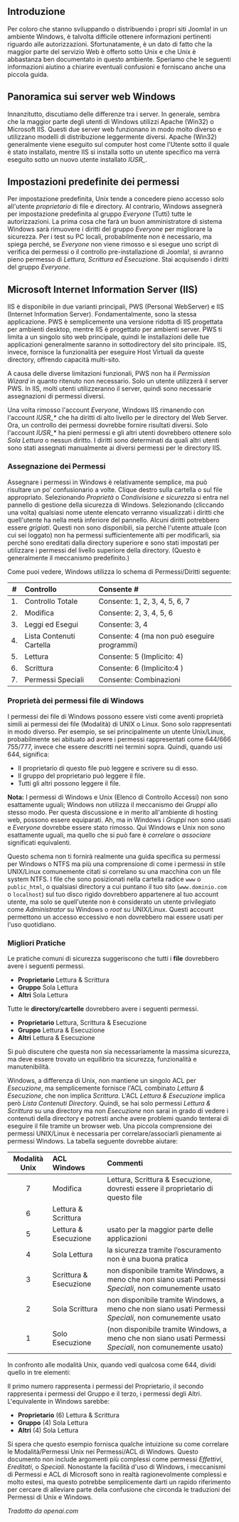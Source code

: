 <!-- Filename: How_do_Windows_file_permissions_work? / Display title: Autorizzazioni dei file: Windows  -->

## Introduzione

Per coloro che stanno sviluppando o distribuendo i propri siti Joomla! in un ambiente Windows, è talvolta difficile ottenere informazioni pertinenti riguardo alle autorizzazioni. Sfortunatamente, è un dato di fatto che la maggior parte del servizio Web è offerto sotto Unix e che Unix è abbastanza ben documentato in questo ambiente. Speriamo che le seguenti informazioni aiutino a chiarire eventuali confusioni e forniscano anche una piccola guida.

## Panoramica sui server web Windows

Innanzitutto, discutiamo delle differenze tra i server. In generale, sembra che la maggior parte degli utenti di Windows utilizzi Apache (Win32) o Microsoft IIS. Questi due server web funzionano in modo molto diverso e utilizzano modelli di distribuzione leggermente diversi. Apache (Win32) generalmente viene eseguito sul computer host come l'Utente sotto il quale è stato installato, mentre IIS si installa sotto un utente specifico ma verrà eseguito sotto un nuovo utente installato *IUSR_*.

## Impostazioni predefinite dei permessi

Per impostazione predefinita, Unix tende a concedere pieno accesso solo all'utente *proprietario* di file e directory. Al contrario, Windows assegnerà per impostazione predefinita al gruppo *Everyone* (Tutti) tutte le autorizzazioni. La prima cosa che farà un buon amministratore di sistema Windows sarà rimuovere i diritti del gruppo *Everyone* per migliorare la sicurezza. Per i test su PC locali, probabilmente non è necessario, ma spiega perché, se *Everyone* non viene rimosso e si esegue uno script di verifica dei permessi o il controllo pre-installazione di Joomla!, si avranno pieno permesso di *Lettura, Scrittura ed Esecuzione*. Stai acquisendo i diritti del gruppo *Everyone*. 

## Microsoft Internet Information Server (IIS)

IIS è disponibile in due varianti principali, PWS (Personal WebServer) e IIS (Internet Information Server). Fondamentalmente, sono la stessa applicazione. PWS è semplicemente una versione ridotta di IIS progettata per ambienti desktop, mentre IIS è progettato per ambienti server. PWS ti limita a un singolo sito web principale, quindi le installazioni delle tue applicazioni generalmente saranno in sottodirectory del sito principale. IIS, invece, fornisce la funzionalità per eseguire Host Virtuali da queste directory, offrendo capacità multi-sito.

A causa delle diverse limitazioni funzionali, PWS non ha il *Permission Wizard* in quanto ritenuto non necessario. Solo un utente utilizzerà il server PWS. In IIS, molti utenti utilizzeranno il server, quindi sono necessarie assegnazioni di permessi diversi.

Una volta rimosso l'account *Everyone*, Windows IIS rimanendo con l'account *IUSR_** che ha diritti di alto livello per le directory del Web Server. Ora, un controllo dei permessi dovrebbe fornire risultati diversi. Solo l'account *IUSR_** ha pieni permessi e gli altri utenti dovrebbero ottenere solo *Sola Lettura* o nessun diritto. I diritti sono determinati da quali altri utenti sono stati assegnati manualmente ai diversi permessi per le directory IIS.

### Assegnazione dei Permessi

Assegnare i permessi in Windows è relativamente semplice, ma può risultare un po’ confusionario a volte. Clique destro sulla cartella o sul file appropriato. Selezionando *Proprietà* o *Condivisione e sicurezza* si entra nel pannello di gestione della sicurezza di Windows. Selezionando (cliccando una volta) qualsiasi nome utente elencato verranno visualizzati i diritti che quell'utente ha nella metà inferiore del pannello. Alcuni diritti potrebbero essere *grigiati*. Questi non sono disponibili, sia perché l'utente attuale (con cui sei loggato) non ha permessi sufficientemente alti per modificarli, sia perché sono ereditati dalla directory superiore e sono stati impostati per utilizzare i permessi del livello superiore della directory. (Questo è generalmente il meccanismo predefinito.)

Come puoi vedere, Windows utilizza lo schema di Permessi/Diritti seguente:

| # | Controllo | Consente #     |
| :---:        |:----   | :--- |
| 1.|  Controllo Totale | Consente: 1, 2, 3, 4, 5, 6, 7 |
| 2.| Modifica | Consente: 2, 3, 4, 5, 6 |- |
| 3.| Leggi ed Esegui | Consente: 3, 4  |- | 
| 4.| Lista Contenuti Cartella | Consente: 4 (ma non può eseguire programmi)  |- |
| 5.| Lettura | Consente: 5 (Implicito: 4) |- |
| 6.| Scrittura | Consente: 6 (Implicito:4 ) |- |
| 7.| Permessi Speciali | Consente: Combinazioni |

### Proprietà dei permessi file di Windows

I permessi dei file di Windows possono essere visti come aventi proprietà simili ai permessi dei file (Modalità) di UNIX o Linux. Sono solo rappresentati in modo diverso. Per esempio, se sei principalmente un utente Unix/Linux, probabilmente sei abituato ad avere i permessi rappresentati come 644/666 755/777, invece che essere descritti nei termini sopra. Quindi, quando usi 644, significa:

- Il proprietario di questo file può leggere e scrivere su di esso.
- Il gruppo del proprietario può leggere il file.
- Tutti gli altri possono leggere il file.

**Nota:** I permessi di Windows e Unix (Elenco di Controllo Accessi) non sono esattamente uguali; Windows non utilizza il meccanismo dei *Gruppi* allo stesso modo. Per questa discussione e in merito all'ambiente di hosting web, possono essere equiparati. Ah, ma in Windows i *Gruppi* non sono usati e *Everyone* dovrebbe essere stato rimosso. Qui Windows e Unix non sono esattamente uguali, ma quello che si può fare è *correlare* o *associare* significati equivalenti.

Questo schema non ti fornirà realmente una guida specifica su permessi per Windows o NTFS ma più una comprensione di come i permessi in stile UNIX/Linux comunemente citati si correlano su una macchina con un file system NTFS. I file che sono posizionati nella cartella radice `www` o `public_html`, o qualsiasi directory a cui puntano il tuo sito (`www.dominio.com` o `localhost`) sul tuo disco rigido dovrebbero appartenere al tuo account utente, ma solo se quell'utente non è considerato un utente privilegiato come *Administrator* su Windows o *root* su UNIX/Linux. Questi account permettono un accesso eccessivo e non dovrebbero mai essere usati per l'uso quotidiano.

### Migliori Pratiche

Le pratiche comuni di sicurezza suggeriscono che tutti i **file** dovrebbero avere i seguenti permessi.

- **Proprietario** Lettura & Scrittura
- **Gruppo** Sola Lettura
- **Altri** Sola Lettura

Tutte le **directory/cartelle** dovrebbero avere i seguenti permessi.

- **Proprietario** Lettura, Scrittura & Esecuzione
- **Gruppo** Lettura & Esecuzione
- **Altri** Lettura & Esecuzione

Si può discutere che questa non sia necessariamente la massima sicurezza, ma deve essere trovato un equilibrio tra sicurezza, funzionalità e manutenibilità.

Windows, a differenza di Unix, non mantiene un singolo ACL per *Esecuzione*, ma semplicemente fornisce l'ACL combinato *Lettura & Esecuzione*, che non implica *Scrittura*. L'ACL *Lettura & Esecuzione* implica però *Lista Contenuti Directory*. Quindi, se hai solo permessi *Lettura & Scrittura* su una directory ma non *Esecuzione* non sarai in grado di vedere i contenuti della directory e potresti anche avere problemi quando tenterai di eseguire il file tramite un browser web. Una piccola comprensione dei permessi UNIX/Linux è necessaria per correlare/associarli pienamente ai permessi Windows. La tabella seguente dovrebbe aiutare:

| Modalità Unix   | ACL Windows | Commenti|
|:-----------:| :----   | :--- |
| 7 | Modifica| Lettura, Scrittura & Esecuzione, dovresti essere il proprietario di questo file | 
| 6 | Lettura & Scrittura | | 
| 5 | Lettura & Esecuzione| usato per la maggior parte delle applicazioni | 
| 4 | Sola Lettura | la sicurezza tramite l’oscuramento non è una buona pratica | 
| 3 | Scrittura & Esecuzione | non disponibile tramite Windows, a meno che non siano usati Permessi *Speciali*, non comunemente usato | 
| 2 | Sola Scrittura | non disponibile tramite Windows, a meno che non siano usati Permessi *Speciali*, non comunemente usato | 
| 1 | Solo Esecuzione | (non disponibile tramite Windows, a meno che non siano usati Permessi *Speciali*, non comunemente usato) |

In confronto alle modalità Unix, quando vedi qualcosa come 644, dividi quello in tre elementi:

Il primo numero rappresenta i permessi del Proprietario, il secondo rappresenta i permessi del Gruppo e il terzo, i permessi degli Altri. L'equivalente in Windows sarebbe:

- **Proprietario** (6) Lettura & Scrittura
- **Gruppo** (4) Sola Lettura
- **Altri** (4) Sola Lettura

Si spera che questo esempio fornisca qualche intuizione su come correlare le Modalità/Permessi Unix nei Permessi/ACL di Windows. Questo documento non include argomenti più complessi come permessi *Effettivi*, *Ereditati*, o *Speciali*. Nonostante la facilità d'uso di Windows, i meccanismi di Permessi e ACL di Microsoft sono in realtà ragionevolmente complessi e molto estesi, ma questo potrebbe semplicemente darti un rapido riferimento per cercare di alleviare parte della confusione che circonda le traduzioni dei Permessi di Unix e Windows.

*Tradotto da openai.com*

